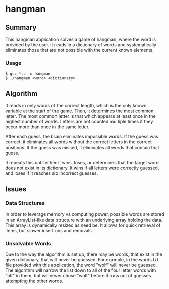 # hangman

## Summary
This hangman application solves a game of hangman, where the word is
provided by the user. It reads in a dictionary of words and systematically
eliminates those that are not possible with the current known elements.

### Usage

    $ gcc *.c -o hangman
    $ ./hangman <word> <dictionary>

## Algorithm
It reads in only words of the correct length, which is the only known
variable at the start of the game. Then, it determines the most common
letter. The most common letter is that which appears at least once in
the highest number of words. Letters are not counted multiple times if
they occur more than once in the same letter.

After each guess, the brain eliminates impossible words. If the guess
was correct, it eliminates all words without the correct letters in the
correct positions. If the guess was missed, it eliminates all words that
contain that guess.

It repeats this until either it wins, loses, or determines that the target
word does not exist in its dictionary. It wins if all letters were correctly
guessed, and loses if it reaches six incorrect guesses.

## Issues

### Data Structures
In order to leverage memory vs computing power, possible words are stored
in an ArrayList-like data structure with an underlying array holding the
data. This array is dynamically resized as need be. It allows for quick
retrieval of items, but slower insertions and removals.

### Unsolvable Words
Due to the way the algorithm is set up, there may be words, that exist in
the given dictionary, that will never be guessed. For example, in the
words.txt file provided with this application, the word "wolf" will never
be guessed. The algorithm will narrow the list down to all of the four
letter words with "olf" in them, but will never chose "wolf" before it
runs out of guesses attempting the other words.

